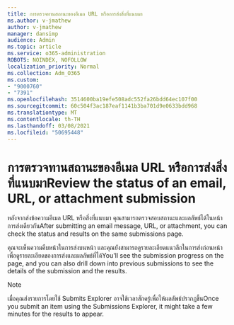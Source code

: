 ```yaml
---
title: การตรวจทานสถานะของอีเมล URL หรือการส่งสิ่งที่แนบมา
ms.author: v-jmathew
author: v-jmathew
manager: dansimp
audience: Admin
ms.topic: article
ms.service: o365-administration
ROBOTS: NOINDEX, NOFOLLOW
localization_priority: Normal
ms.collection: Adm_O365
ms.custom:
- "9000760"
- "7391"
ms.openlocfilehash: 3514600ba19efe508adc552fa26bdd64ec107f00
ms.sourcegitcommit: 60c504f3ac187eaf1141b3ba701d9e0633bdd968
ms.translationtype: MT
ms.contentlocale: th-TH
ms.lasthandoff: 03/08/2021
ms.locfileid: "50695448"
---
```

# <a name="review-the-status-of-an-email-url-or-attachment-submission"></a><span data-ttu-id="fa962-102">การตรวจทานสถานะของอีเมล URL หรือการส่งสิ่งที่แนบมา</span><span class="sxs-lookup"><span data-stu-id="fa962-102">Review the status of an email, URL, or attachment submission</span></span>

<span data-ttu-id="fa962-103">หลังจากส่งข้อความอีเมล URL หรือสิ่งที่แนบมา คุณสามารถตรวจสอบสถานะและผลลัพธ์ได้ในหน้าการส่งเดียวกัน</span><span class="sxs-lookup"><span data-stu-id="fa962-103">After submitting an email message, URL, or attachment, you can check the status and results on the same submissions page.</span></span>

<span data-ttu-id="fa962-104">คุณจะเห็นความคืบหน้าในการส่งบนหน้า และคุณยังสามารถดูรายละเอียดแนวลึกในการส่งก่อนหน้าเพื่อดูรายละเอียดของการส่งและผลลัพธ์ที่ได้</span><span class="sxs-lookup"><span data-stu-id="fa962-104">You'll see the submission progress on the page, and you can also drill down into previous submissions to see the details of the submission and the results.</span></span>

> [!NOTE]
> <span data-ttu-id="fa962-105">เมื่อคุณส่งรายการโดยใช้ Submits Explorer อาจใช้เวลาสักครู่เพื่อให้ผลลัพธ์ปรากฏขึ้น</span><span class="sxs-lookup"><span data-stu-id="fa962-105">Once you submit an item using the Submissions Explorer, it might take a few minutes for the results to appear.</span></span>
